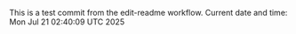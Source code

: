 This is a test commit from the edit-readme workflow.
Current date and time: Mon Jul 21 02:40:09 UTC 2025
